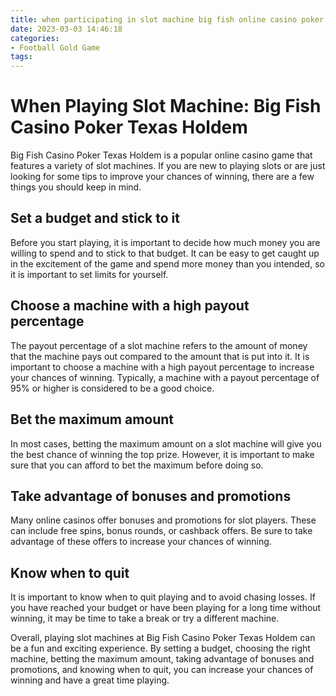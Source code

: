 ```yaml
---
title: when participating in slot machine big fish online casino poker texas holdem
date: 2023-03-03 14:46:18
categories:
- Football Gold Game
tags:
---
```

# When Playing Slot Machine: Big Fish Casino Poker Texas Holdem

Big Fish Casino Poker Texas Holdem is a popular online casino game that features a variety of slot machines. If you are new to playing slots or are just looking for some tips to improve your chances of winning, there are a few things you should keep in mind.

## Set a budget and stick to it

Before you start playing, it is important to decide how much money you are willing to spend and to stick to that budget. It can be easy to get caught up in the excitement of the game and spend more money than you intended, so it is important to set limits for yourself.

## Choose a machine with a high payout percentage

The payout percentage of a slot machine refers to the amount of money that the machine pays out compared to the amount that is put into it. It is important to choose a machine with a high payout percentage to increase your chances of winning. Typically, a machine with a payout percentage of 95% or higher is considered to be a good choice.

## Bet the maximum amount

In most cases, betting the maximum amount on a slot machine will give you the best chance of winning the top prize. However, it is important to make sure that you can afford to bet the maximum before doing so.

## Take advantage of bonuses and promotions

Many online casinos offer bonuses and promotions for slot players. These can include free spins, bonus rounds, or cashback offers. Be sure to take advantage of these offers to increase your chances of winning.

## Know when to quit

It is important to know when to quit playing and to avoid chasing losses. If you have reached your budget or have been playing for a long time without winning, it may be time to take a break or try a different machine.

Overall, playing slot machines at Big Fish Casino Poker Texas Holdem can be a fun and exciting experience. By setting a budget, choosing the right machine, betting the maximum amount, taking advantage of bonuses and promotions, and knowing when to quit, you can increase your chances of winning and have a great time playing.